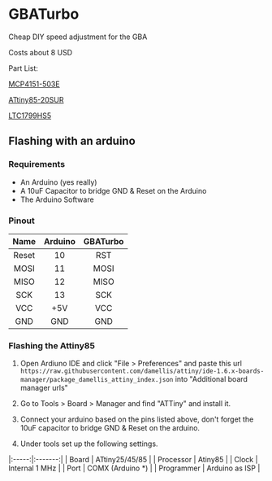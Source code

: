 # GBATurbo
Cheap DIY speed adjustment for the GBA

Costs about 8 USD


Part List:

[MCP4151-503E](https://www.digikey.com/short/jw8d82)

[ATtiny85-20SUR](https://www.digikey.com/short/jw8dpp)

[LTC1799HS5](https://www.digikey.com/short/jw8dzf)


## Flashing with an arduino

### Requirements


* An Arduino (yes really)
* A 10uF Capacitor to bridge GND & Reset on the Arduino
* The Arduino Software

### Pinout

|  Name | Arduino | GBATurbo |
|:-----:|:-------:|:--------:|
| Reset |    10   |    RST   |
|  MOSI |    11   |   MOSI   |
|  MISO |    12   |   MISO   |
|  SCK  |    13   |    SCK   |
|  VCC  |   +5V   |    VCC   |
|  GND  |   GND   |    GND   |

### Flashing the Attiny85

1. Open Ardiuno IDE and click "File > Preferences" and paste this url ```https://raw.githubusercontent.com/damellis/attiny/ide-1.6.x-boards-manager/package_damellis_attiny_index.json``` into "Additional board manager urls"

2. Go to Tools > Board > Manager and find "ATTiny" and install it.

3. Connect your arduino based on the pins listed above, don't forget the 10uF capacitor to bridge GND & Reset on the arduino.

4. Under tools set up the following settings.

|:-----:|:-------:|
|  Board  |    ATtiny25/45/85   |
|  Processor |    Atiny85   |
|  Clock |    Internal 1 MHz   |
|  Port  |    COMX (Arduino *)   |
|  Programmer  |   Arduino as ISP   |
